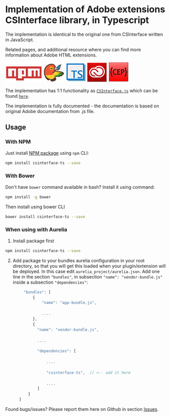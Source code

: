 # Implementation of Adobe extensions CSInterface library, in Typescript
The implementation is identical to the original one from CSInterface written in JavaScript.

Related pages, and additional resource where you can find more information about Adobe HTML extensions.

[![CSInterface-TS](https://github.com/BrightShadow/CSInterface-TS/blob/master/docs/npm-logo.png)](https://www.npmjs.com/package/csinterface-ts)
[![CSInterface-TS](https://github.com/BrightShadow/CSInterface-TS/blob/master/docs/bower-logo.png)](https://bower.io)
[![TypeScript](https://github.com/BrightShadow/CSInterface-TS/blob/master/docs/TS-logo.png)](https://www.typescriptlang.org/)
[![Adobe Creative Cloud](https://github.com/BrightShadow/CSInterface-TS/blob/master/docs/adobe-cc-logo.png)](http://www.adobe.com/creativecloud.html)
[![CEP Team](https://github.com/BrightShadow/CSInterface-TS/blob/master/docs/CEP-logo.png)](https://github.com/Adobe-CEP)

The implementation has 1:1 functionality as [`CSInterface.js`](https://github.com/Adobe-CEP/CEP-Resources/blob/master/CEP_9.x/CSInterface.js)
which can be found [`here`](https://github.com/Adobe-CEP/CEP-Resources/tree/master/CEP_9.x).

The implementation is fully documented - the documentation is based on original Adobe documentation from .js file.

## Usage

### With NPM

Just install [NPM package](https://www.npmjs.com/package/csinterface-ts) using `npm` CLI:
```bash
npm install csinterface-ts --save
```

### With Bower
Don't have `bower` command available in bash? Install it using command:
```bash
npm install -g bower
```

Then install using bower CLI
```bash
bower install csinterface-ts --save
```


### When using with Aurelia

1. Install package first
```bash
npm install csinterface-ts --save
```

2. Add package to your bundles aurelia configuration in your root directory, so that you will get this loaded when your plugin/extension will be deployed. In this case edit `aurelia_project/aurelia.json`. Add one line in the section `"bundles"`, in subsection `"name": "vendor-bundle.js"` inside a subsection `"dependencies"`:
```js
        "bundles": [
            {
                "name": "app-bundle.js",

                ....
            },
            {
              "name": "vendor-bundle.js",

              ....

              "dependencies": [

                  ....

                  "csinterface-ts",  // <-- add it here

                  ....
              ]
          }
      ]
```

Found bugs/issues? Please report them here on Github in section [Issues](https://github.com/BrightShadow/CSInterface-TS/issues).
